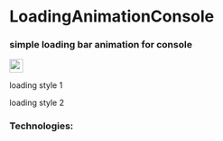 # LoadingAnimationConsole

<h3>simple loading bar animation for console</h3>
<img height = "24" width = "24" src = "https://cdn-icons.flaticon.com/png/512/4669/premium/4669966.png?token=exp=1650930664~hmac=471e37f3dd30d4e98449e2cb371789c2"/>

<p>loading style 1</p>
<p>loading style 2</p>

<h3>Technologies:</h3>

